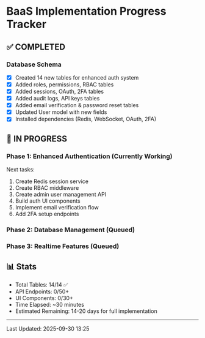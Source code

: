 # BaaS Implementation Progress Tracker

## ✅ COMPLETED

### Database Schema
- [x] Created 14 new tables for enhanced auth system
- [x] Added roles, permissions, RBAC tables
- [x] Added sessions, OAuth, 2FA tables
- [x] Added audit logs, API keys tables
- [x] Added email verification & password reset tables
- [x] Updated User model with new fields
- [x] Installed dependencies (Redis, WebSocket, OAuth, 2FA)

## 🚧 IN PROGRESS

### Phase 1: Enhanced Authentication (Currently Working)
Next tasks:
1. Create Redis session service
2. Create RBAC middleware
3. Create admin user management API
4. Build auth UI components
5. Implement email verification flow
6. Add 2FA setup endpoints

### Phase 2: Database Management (Queued)
### Phase 3: Realtime Features (Queued)

## 📊 Stats
- Total Tables: 14/14 ✅
- API Endpoints: 0/50+
- UI Components: 0/30+
- Time Elapsed: ~30 minutes
- Estimated Remaining: 14-20 days for full implementation

---
Last Updated: 2025-09-30 13:25
